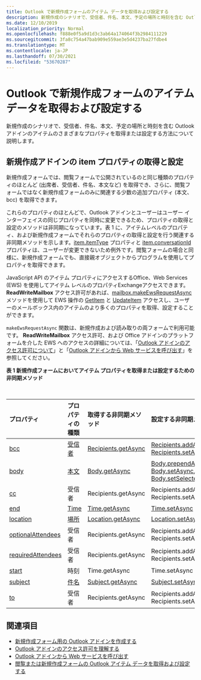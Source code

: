 ```yaml
---
title: Outlook で新規作成フォームのアイテム データを取得および設定する
description: 新規作成のシナリオで、受信者、件名、本文、予定の場所と時刻を含む Outlook アドインのアイテムのさまざまなプロパティを取得または設定します。
ms.date: 12/10/2019
localization_priority: Normal
ms.openlocfilehash: f888e0f5a9d1d3c3ab64a174064f3b2984111229
ms.sourcegitcommit: 3fa8c754a47bab909e559ae3e5d4237ba27fdbe4
ms.translationtype: MT
ms.contentlocale: ja-JP
ms.lasthandoff: 07/30/2021
ms.locfileid: "53670287"
---
```

# <a name="get-and-set-item-data-in-a-compose-form-in-outlook"></a>Outlook で新規作成フォームのアイテム データを取得および設定する

新規作成のシナリオで、受信者、件名、本文、予定の場所と時刻を含む Outlook アドインのアイテムのさまざまなプロパティを取得または設定する方法について説明します。

## <a name="getting-and-setting-item-properties-for-a-compose-add-in"></a>新規作成アドインの item プロパティの取得と設定

新規作成フォームでは、閲覧フォームで公開されているのと同じ種類のプロパティのほとんど (出席者、受信者、件名、本文など) を取得でき、さらに、閲覧フォームではなく新規作成フォームのみに関連する少数の追加プロパティ (本文、bcc) を取得できます。

これらのプロパティのほとんどで、Outlook アドインとユーザーはユーザー インターフェイスの同じプロパティを同時に変更できるため、プロパティの取得と設定のメソッドは非同期になっています。表 1 に、アイテムレベルのプロパティ、および新規作成フォームでそれらのプロパティの取得と設定を行う関連する非同期メソッドを示します。[item.itemType](../reference/objectmodel/preview-requirement-set/office.context.mailbox.item.md#properties) プロパティと [item.conversationId](../reference/objectmodel/preview-requirement-set/office.context.mailbox.item.md#properties) プロパティは、ユーザーが変更できないため例外です。閲覧フォームの場合と同様に、新規作成フォームでも、直接親オブジェクトからプログラムを使用してプロパティを取得できます。

JavaScript API のアイテム プロパティにアクセスするOffice、Web Services (EWS) を使用してアイテム レベルのプロパティExchangeアクセスできます。 **ReadWriteMailbox** アクセス許可があれば、[mailbox.makeEwsRequestAsync](../reference/objectmodel/preview-requirement-set/office.context.mailbox.md#methods) メソッドを使用して EWS 操作の [GetItem](/exchange/client-developer/web-service-reference/getitem-operation) と [UpdateItem](/exchange/client-developer/web-service-reference/updateitem-operation) アクセスし、ユーザーのメールボックス内のアイテムのより多くのプロパティを取得、設定することができます。

`makeEwsRequestAsync` 関数は、新規作成および読み取りの両フォームで利用可能です。 **ReadWriteMailbox** アクセス許可、および Office アドインのプラットフォームを介した EWS へのアクセスの詳細については、「[Outlook アドインのアクセス許可について](understanding-outlook-add-in-permissions.md)」と「[Outlook アドインから Web サービスを呼び出す](web-services.md)」を参照してください。

**表 1 新規作成フォームにおいてアイテム プロパティを取得または設定するための非同期メソッド**

<br/>

| プロパティ | プロパティの種類 | 取得する非同期メソッド | 設定する非同期メソッド |
|:-----|:-----|:-----|:-----|
|[bcc](../reference/objectmodel/preview-requirement-set/office.context.mailbox.item.md#properties)|[受信者](/javascript/api/outlook/office.Recipients)|[Recipients.getAsync](/javascript/api/outlook/office.Recipients#getAsync_options__callback_)|[Recipients.addAsync](/javascript/api/outlook/office.Recipients#addAsync_recipients__options__callback_), [Recipients.setAsync](/javascript/api/outlook/office.Recipients#setAsync_recipients__options__callback_)|
|[body](../reference/objectmodel/preview-requirement-set/office.context.mailbox.item.md#properties)|[本文](/javascript/api/outlook/office.Body)|[Body.getAsync](/javascript/api/outlook/office.Body#getAsync_coercionType__options__callback_)|[Body.prependAsync](/javascript/api/outlook/office.Body#prependAsync_data__options__callback_), [Body.setAsync](/javascript/api/outlook/office.Body#setAsync_data__options__callback_), [Body.setSelectedDataAsync](/javascript/api/outlook/office.Body#setSelectedDataAsync_data__options__callback_)|
|[cc](../reference/objectmodel/preview-requirement-set/office.context.mailbox.item.md#properties)|受信者|Recipients.getAsync|Recipients.addAsync Recipients.setAsync|
|[end](../reference/objectmodel/preview-requirement-set/office.context.mailbox.item.md#properties)|[Time](/javascript/api/outlook/office.Time)|[Time.getAsync](/javascript/api/outlook/office.Time#getAsync_options__callback_)|[Time.setAsync](/javascript/api/outlook/office.Time#setAsync_dateTime__options__callback_)|
|[location](../reference/objectmodel/preview-requirement-set/office.context.mailbox.item.md#properties)|[場所](/javascript/api/outlook/office.Location)|[Location.getAsync](/javascript/api/outlook/office.Location#getAsync_options__callback_)|[Location.setAsync](/javascript/api/outlook/office.Location#setAsync_location__options__callback_)|
|[optionalAttendees](../reference/objectmodel/preview-requirement-set/office.context.mailbox.item.md#properties)|受信者|Recipients.getAsync|Recipients.addAsync Recipients.setAsync|
|[requiredAttendees](../reference/objectmodel/preview-requirement-set/office.context.mailbox.item.md#properties)|受信者|Recipients.getAsync|Recipients.addAsync Recipients.setAsync|
|[start](../reference/objectmodel/preview-requirement-set/office.context.mailbox.item.md#properties)|時刻|Time.getAsync|Time.setAsync|
|[subject](../reference/objectmodel/preview-requirement-set/office.context.mailbox.item.md#properties)|[件名](/javascript/api/outlook/office.Subject)|[Subject.getAsync](/javascript/api/outlook/office.Subject#getAsync_options__callback_)|[Subject.setAsync](/javascript/api/outlook/office.Subject#setAsync_subject__options__callback_)|
|[to](../reference/objectmodel/preview-requirement-set/office.context.mailbox.item.md#properties)|受信者|Recipients.getAsync|Recipients.addAsync Recipients.setAsync|

## <a name="see-also"></a>関連項目

- [新規作成フォーム用の Outlook アドインを作成する](compose-scenario.md)
- [Outlook アドインのアクセス許可を理解する](understanding-outlook-add-in-permissions.md)
- [Outlook アドインから Web サービスを呼び出す](web-services.md)
- [閲覧または新規作成フォームの Outlook アイテム データを取得および設定する](item-data.md)
